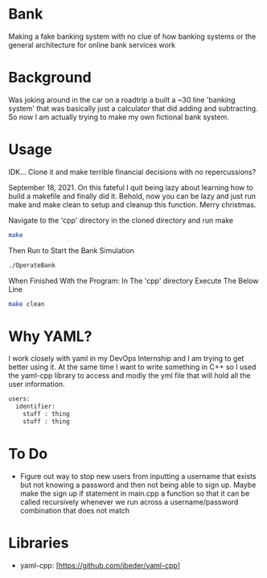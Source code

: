 # Bank
Making a fake banking system with no clue of how banking systems or the general
architecture for online bank services work

# Background
Was joking around in the car on a roadtrip a built a ~30 line 'banking system' that was
basically just a calculator that did adding and subtracting. So now I am actually
trying to make my own fictional bank system. 

# Usage
IDK... Clone it and make terrible financial decisions with no repercussions?

September 18, 2021. On this fateful I quit being lazy about learning how to 
build a makefile and finally did it. Behold, now you can be lazy and just run
make and make clean to setup and cleanup this function. Merry christmas. 

Navigate to the 'cpp' directory in the cloned directory and run make
```bash
make
```

Then Run to Start the Bank Simulation
```bash
./OperateBank
```

When Finished With the Program: In The 'cpp' directory Execute The Below Line
```bash
make clean
```

# Why YAML?
I work closely with yaml in my DevOps Internship and I am trying to get better 
using it. At the same time I want to write something in C++ so I used the yaml-cpp
library to access and modiy the yml file that will hold all the user information.

```bash
users:
  identifier:
    stuff : thing
    stuff : thing
```
# To Do
* Figure out way to stop new users from inputting a username that exists but not knowing a password
and then not being able to sign up. Maybe make the sign up if statement in main.cpp a function so that
it can be called recursively whenever we run across a username/password combination that does not match

# Libraries
* yaml-cpp: [https://github.com/jbeder/yaml-cpp]
